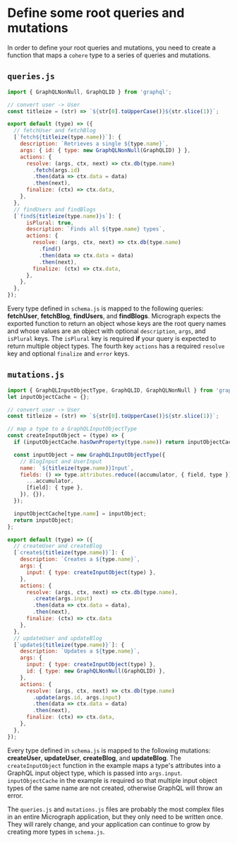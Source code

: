 # Define some root queries and mutations

In order to define your root queries and mutations, you need to create a function that maps a `cohere` type to a series of queries and mutations.

## `queries.js`

```javascript
import { GraphQLNonNull, GraphQLID } from 'graphql';

// convert user -> User
const titleize = (str) => `${str[0].toUpperCase()}${str.slice(1)}`;

export default (type) => ({
  // fetchUser and fetchBlog
  [`fetch${titleize(type.name)}`]: {
    description: `Retrieves a single ${type.name}`,
    args: { id: { type: new GraphQLNonNull(GraphQLID) } },
    actions: {
      resolve: (args, ctx, next) => ctx.db(type.name)
        .fetch(args.id)
        .then(data => ctx.data = data)
        .then(next),
      finalize: (ctx) => ctx.data,
    },
  },
  // findUsers and findBlogs
  [`find${titleize(type.name)}s`]: {
      isPlural: true,
      description: `Finds all ${type.name} types`,
      actions: {
        resolve: (args, ctx, next) => ctx.db(type.name)
          .find()
          .then(data => ctx.data = data)
          .then(next),
        finalize: (ctx) => ctx.data,
      },
    },
  },
});
```

Every type defined in `schema.js` is mapped to the following queries: **fetchUser**, **fetchBlog**, **findUsers**, and **findBlogs**. Micrograph expects the exported function to return an object whose keys are the root query names and whose values are an object with optional `description`, `args`, and `isPlural` keys. The `isPlural` key is required **if** your query is expected to return multiple object types. The fourth key `actions` has a required `resolve` key and optional `finalize` and `error` keys.

## `mutations.js`

```javascript
import { GraphQLInputObjectType, GraphQLID, GraphQLNonNull } from 'graphql';
let inputObjectCache = {};

// convert user -> User
const titleize = (str) => `${str[0].toUpperCase()}${str.slice(1)}`;

// map a type to a GraphQLInputObjectType
const createInputObject = (type) => {
  if (inputObjectCache.hasOwnProperty(type.name)) return inputObjectCache[type.name];

  const inputObject = new GraphQLInputObjectType({
    // BlogInput and UserInput
    name: `${titleize(type.name)}Input`,
    fields: () => type.attributes.reduce((accumulator, { field, type }) => ({
      ...accumulator,
      [field]: { type },
    }), {}),
  });

  inputObjectCache[type.name] = inputObject;
  return inputObject;
};

export default (type) => ({
  // createUser and createBlog
  [`create${titleize(type.name)}`]: {
    description: `Creates a ${type.name}`,
    args: {
      input: { type: createInputObject(type) },
    },
    actions: {
      resolve: (args, ctx, next) => ctx.db(type.name),
        .create(args.input)
        .then(data => ctx.data = data),
        .then(next),
      finalize: (ctx) => ctx.data
    },
  },
  // updateUser and updateBlog
  [`update${titleize(type.name)}`]: {
    description: `Updates a ${type.name}`,
    args: {
      input: { type: createInputObject(type) },
      id: { type: new GraphQLNonNull(GraphQLID) },
    },
    actions: {
      resolve: (args, ctx, next) => ctx.db(type.name)
        .update(args.id, args.input)
        .then(data => ctx.data = data)
        .then(next),
      finalize: (ctx) => ctx.data,
    },
  },
});
```

Every type defined in `schema.js` is mapped to the following mutations: **createUser**, **updateUser**, **createBlog**, and **updateBlog**. The `createInputObject` function in the example maps a type's attributes into a GraphQL input object type, which is passed into `args.input`. `inputObjectCache` in the example is required so that multiple input object types of the same name are not created, otherwise GraphQL will throw an error.

The `queries.js` and `mutations.js` files are probably the most complex files in an entire Micrograph application, but they only need to be written once. They will rarely change, and your application can continue to grow by creating more types in `schema.js`.
